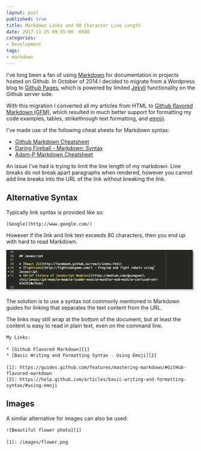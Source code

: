 ```yaml
---
layout: post
published: true
title: Markdown Links and 80 Character Line Length
date: 2017-11-25 09:55:00 -0500
categories:
- Development
tags:
- markdown
---
```


I've long been a fan of using [Markdown][1] for documentation in projects
hosted on Github. In October of 2014 I decided to migrate from a Wordpress
blog to [Github Pages][2], which is powered by limited [Jekyll][3]
functionality on the Github server side.

With this migration I converted all my articles from HTML to
[Github flavored Markdown (GFM)][4], which resulted in much better support for
formatting my code examples, tables, strikethrough text formatting, and
[emojii][5].

I've made use of the following cheat sheets for Markdown syntax:
* [Github Markdown Cheatsheet][6]
* [Daring Fireball - Markdown: Syntax][7]
* [Adam-P Markdown Cheatsheet][8]

An issue I've had is trying to limit the line length of my markdown. Line
breaks do not break apart paragraphs when rendered, however you cannot add line
breaks into the URL of the link without breaking the link.

## Alternative Syntax

Typically link syntax is provided like so:
```
[Google](http://www.google.com/)
```

However if the link and link text exceeds 80 characters, then you end up with
hard to read Markdown.

![Link exceeding limit][9]

The solution is to use a syntax not commonly mentioned in Markdown guides for
linking that separates the text content from the URL.

The links may still wrap at the bottom of the document, but at least the
content is easy to read in plain text, even on the command line.

```
My Links:

* [Github Flavored Markdown][1]
* [Basic Writing and Formatting Syntax - Using Emoji][2]

[1]: https://guides.github.com/features/mastering-markdown/#GitHub-flavored-markdown
[2]: https://help.github.com/articles/basic-writing-and-formatting-syntax/#using-emoji
```

## Images

A similar alternative for images can also be used:

```
![Beautiful flower photo][1]

[1]: /images/flower.png
```

[1]: https://en.wikipedia.org/wiki/Markdown
[2]: https://help.github.com/articles/what-is-github-pages/
[3]: https://jekyllrb.com/
[4]: https://guides.github.com/features/mastering-markdown/#GitHub-flavored-markdown
[5]: https://help.github.com/articles/basic-writing-and-formatting-syntax/#using-emoji
[6]: https://guides.github.com/pdfs/markdown-cheatsheet-online.pdf
[7]: https://daringfireball.net/projects/markdown/syntax
[8]: https://github.com/adam-p/markdown-here/wiki/Markdown-Cheatsheet
[9]: /images/posts/2017-11-25-markdown-links.png
